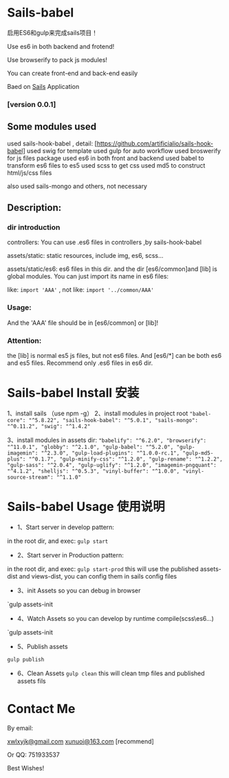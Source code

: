# Sails-babel 

启用ES6和gulp来完成sails项目！

Use es6 in both backend and frotend!

Use browserify to pack js modules!

You can create front-end and back-end easily

Baed on [Sails](http://sailsjs.org) Application

### [version 0.0.1]


## Some modules used

used sails-hook-babel , detail: [https://github.com/artificialio/sails-hook-babel]
used swig for template
used gulp for auto workflow
used broswerify for js files package
used es6 in both front and backend
used babel to transform es6 files to es5
used scss to get css
used md5 to construct html/js/css files

also used sails-mongo and others, not necessary


## Description:

### dir introduction

controllers: You can use .es6 files in controllers ,by sails-hook-babel

assets/static: static resources, include img, es6, scss... 

assets/static/es6: es6 files in this dir. and the dir [es6/common]and [lib] is global modules. You can just import its name in es6 files: 
 
like: `import 'AAA'` , not like:  `import '../common/AAA'`


### Usage:

And the 'AAA' file should be in [es6/common] or [lib]!


### Attention:

the [lib] is normal es5 js files, but not es6 files. 
And [es6/*] can be both es6 and es5 files. Recommend only .es6 files in es6 dir.


# Sails-babel Install 安装

1、install sails （use npm -g）
2、install modules in project root
    `
    "babel-core": "^5.8.22",
    "sails-hook-babel": "^5.0.1",
    "sails-mongo": "^0.11.2",
    "swig": "^1.4.2"
    `

3、install modules in assets dir:
`
    "babelify": "^6.2.0",
    "browserify": "^11.0.1",
    "globby": "^2.1.0",
    "gulp-babel": "^5.2.0",
    "gulp-imagemin": "^2.3.0",
    "gulp-load-plugins": "^1.0.0-rc.1",
    "gulp-md5-plus": "^0.1.7",
    "gulp-minify-css": "^1.2.0",
    "gulp-rename": "^1.2.2",
    "gulp-sass": "^2.0.4",
    "gulp-uglify": "^1.2.0",
    "imagemin-pngquant": "^4.1.2",
    "shelljs": "^0.5.3",
    "vinyl-buffer": "^1.0.0",
    "vinyl-source-stream": "^1.1.0"
`


# Sails-babel Usage 使用说明

* 1、Start server in develop pattern:

in the root dir, and exec:
`gulp start`

* 2、Start server in Production pattern:

in the root dir, and exec:
`gulp start-prod` 
this will use the published assets-dist and views-dist, you can config them in sails config files

* 3、init Assets so you can debug in browser

`gulp assets-init


* 4、Watch Assets so you can develop by runtime compile(scss\es6\...)

`gulp assets-init


* 5、Publish assets

`gulp publish`

* 6、Clean Assets
`gulp clean`
this will clean tmp files and published assets fils


# Contact Me

By email: 

xwlxyjk@gmail.com
xunuoi@163.com [recommend]

Or QQ: 751933537

Best Wishes!
